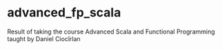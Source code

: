 # advanced_fp_scala
Result of taking the course Advanced Scala and Functional Programming taught by Daniel Ciocîrlan
